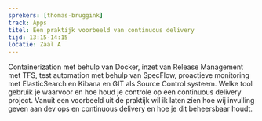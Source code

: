 ```yaml
---
sprekers: [thomas-bruggink]
track: Apps
titel: Een praktijk voorbeeld van continuous delivery
tijd: 13:15-14:15
locatie: Zaal A
---
```

Containerization met behulp van Docker, inzet van Release Management met TFS, test automation met behulp van SpecFlow, proactieve monitoring met ElasticSearch en Kibana en GIT als Source Control systeem. Welke tool gebruik je waarvoor en hoe houd je controle op een continuous delivery project. Vanuit een voorbeeld uit de praktijk wil ik laten zien hoe wij invulling geven aan dev ops en continuous delivery en hoe je dit beheersbaar houdt.



